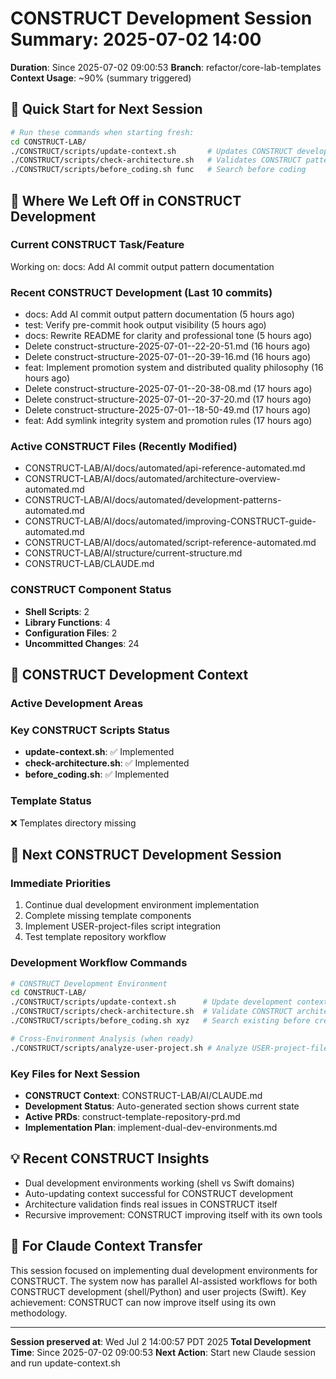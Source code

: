 # CONSTRUCT Development Session Summary: 2025-07-02 14:00
**Duration**: Since 2025-07-02 09:00:53
**Branch**: refactor/core-lab-templates
**Context Usage**: ~90% (summary triggered)

## 🎯 Quick Start for Next Session
```bash
# Run these commands when starting fresh:
cd CONSTRUCT-LAB/
./CONSTRUCT/scripts/update-context.sh       # Updates CONSTRUCT development context
./CONSTRUCT/scripts/check-architecture.sh   # Validates CONSTRUCT patterns
./CONSTRUCT/scripts/before_coding.sh func   # Search before coding
```

## 📍 Where We Left Off in CONSTRUCT Development

### Current CONSTRUCT Task/Feature
Working on: docs: Add AI commit output pattern documentation

### Recent CONSTRUCT Development (Last 10 commits)
- docs: Add AI commit output pattern documentation (5 hours ago)
- test: Verify pre-commit hook output visibility (5 hours ago)
- docs: Rewrite README for clarity and professional tone (5 hours ago)
- Delete construct-structure-2025-07-01--22-20-51.md (16 hours ago)
- Delete construct-structure-2025-07-01--20-39-16.md (16 hours ago)
- feat: Implement promotion system and distributed quality philosophy (16 hours ago)
- Delete construct-structure-2025-07-01--20-38-08.md (17 hours ago)
- Delete construct-structure-2025-07-01--20-37-20.md (17 hours ago)
- Delete construct-structure-2025-07-01--18-50-49.md (17 hours ago)
- feat: Add symlink integrity system and promotion rules (17 hours ago)

### Active CONSTRUCT Files (Recently Modified)
- CONSTRUCT-LAB/AI/docs/automated/api-reference-automated.md
- CONSTRUCT-LAB/AI/docs/automated/architecture-overview-automated.md
- CONSTRUCT-LAB/AI/docs/automated/development-patterns-automated.md
- CONSTRUCT-LAB/AI/docs/automated/improving-CONSTRUCT-guide-automated.md
- CONSTRUCT-LAB/AI/docs/automated/script-reference-automated.md
- CONSTRUCT-LAB/AI/structure/current-structure.md
- CONSTRUCT-LAB/CLAUDE.md

### CONSTRUCT Component Status
- **Shell Scripts**:        2
- **Library Functions**:        4
- **Configuration Files**:        2
- **Uncommitted Changes**:       24

## 🔧 CONSTRUCT Development Context

### Active Development Areas


### Key CONSTRUCT Scripts Status
- **update-context.sh**: ✅ Implemented
- **check-architecture.sh**: ✅ Implemented
- **before_coding.sh**: ✅ Implemented

### Template Status
❌ Templates directory missing

## 🚀 Next CONSTRUCT Development Session

### Immediate Priorities
1. Continue dual development environment implementation
2. Complete missing template components
3. Implement USER-project-files script integration
4. Test template repository workflow

### Development Workflow Commands
```bash
# CONSTRUCT Development Environment
cd CONSTRUCT-LAB/
./CONSTRUCT/scripts/update-context.sh      # Update development context
./CONSTRUCT/scripts/check-architecture.sh  # Validate CONSTRUCT architecture
./CONSTRUCT/scripts/before_coding.sh xyz   # Search existing before creating

# Cross-Environment Analysis (when ready)
./CONSTRUCT/scripts/analyze-user-project.sh # Analyze USER-project-files patterns
```

### Key Files for Next Session
- **CONSTRUCT Context**: CONSTRUCT-LAB/AI/CLAUDE.md
- **Development Status**: Auto-generated section shows current state
- **Active PRDs**: construct-template-repository-prd.md
- **Implementation Plan**: implement-dual-dev-environments.md

## 💡 Recent CONSTRUCT Insights
- Dual development environments working (shell vs Swift domains)
- Auto-updating context successful for CONSTRUCT development
- Architecture validation finds real issues in CONSTRUCT itself
- Recursive improvement: CONSTRUCT improving itself with its own tools

## 🤖 For Claude Context Transfer
This session focused on implementing dual development environments for CONSTRUCT. The system now has parallel AI-assisted workflows for both CONSTRUCT development (shell/Python) and user projects (Swift). Key achievement: CONSTRUCT can now improve itself using its own methodology.

---
**Session preserved at**: Wed Jul  2 14:00:57 PDT 2025
**Total Development Time**: Since 2025-07-02 09:00:53
**Next Action**: Start new Claude session and run update-context.sh

